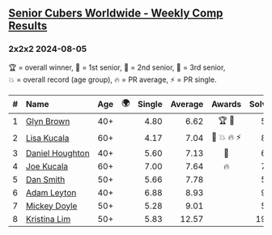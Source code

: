 <style>table {white-space: nowrap;}</style>
<link rel="stylesheet" type="text/css" href="/scw-comp/css/flags.css" />

## [Senior Cubers Worldwide - Weekly Comp Results](/scw-comp/results/)
### 2x2x2 2024-08-05

<span style="white-space: nowrap;">🏆 = overall winner</span>, <span style="white-space: nowrap;">🥇 = 1st senior</span>, <span style="white-space: nowrap;">🥈 = 2nd senior</span>, <span style="white-space: nowrap;">🥉 = 3rd senior</span>, <span style="white-space: nowrap;">💥 = overall record (age group)</span>, <span style="white-space: nowrap;">🔥 = PR average</span>, <span style="white-space: nowrap;">⚡ = PR single</span>.

| # | Name | Age | 🌍 | Single | Average | Awards | Solve 1 | Solve 2 | Solve 3 | Solve 4 | Solve 5 | Video |
| :--: | :-- | :--: | :--: | --: | --: | :--: | --: | --: | --: | --: | --: | :-- |
| 1 | [Glyn Brown](../../persons/glyn_brown/222.md) | 40+ | <i class="flag flag-GB" /> | 4.80 | 6.62 | 🏆 🥇 | 5.79 | 6.24 | 10.79 | 7.82 | 4.80 | [Desktop](https://www.facebook.com/events/1659713531529180/permalink/1665714820929051) / [Mobile](https://m.facebook.com/events/1659713531529180?view=permalink&id=1665714820929051) |
| 2 | [Lisa Kucala](../../persons/lisa_kucala/222.md) | 60+ | <i class="flag flag-US" /> | 4.17 | 7.04 | 🥈 💥 🔥 ⚡ | 8.86 | 6.30 | 6.88 | 7.93 | 4.17 | [Desktop](https://www.facebook.com/events/1659713531529180/permalink/1668529183980948) / [Mobile](https://m.facebook.com/events/1659713531529180?view=permalink&id=1668529183980948) |
| 3 | [Daniel Houghton](../../persons/daniel_houghton/222.md) | 40+ | <i class="flag flag-CH" /> | 5.60 | 7.13 | 🥉 | 6.74 | 7.09 | 5.60 | 7.57 | 14.07 | [Desktop](https://www.facebook.com/events/1659713531529180/permalink/1664195091081024) / [Mobile](https://m.facebook.com/events/1659713531529180?view=permalink&id=1664195091081024) |
| 4 | [Joe Kucala](../../persons/joe_kucala/222.md) | 60+ | <i class="flag flag-US" /> | 7.00 | 7.64 | 🔥 | 7.00 | 8.54 | 7.31 | 8.49 | 7.11 | [Desktop](https://www.facebook.com/events/1659713531529180/permalink/1668443327322867) / [Mobile](https://m.facebook.com/events/1659713531529180?view=permalink&id=1668443327322867) |
| 5 | [Dan Smith](../../persons/dan_smith/222.md) | 50+ | <i class="flag flag-US" /> | 5.66 | 7.78 |  | 5.66 | 8.51 | 7.62 | 9.67 | 7.20 | [Desktop](https://www.facebook.com/events/1659713531529180/permalink/1665624277604772) / [Mobile](https://m.facebook.com/events/1659713531529180?view=permalink&id=1665624277604772) |
| 6 | [Adam Leyton](../../persons/adam_leyton/222.md) | 40+ | <i class="flag flag-GB" /> | 6.88 | 8.93 |  | 9.33 | 9.44 | 8.38 | 9.07 | 6.88 | [Desktop](https://www.facebook.com/events/1659713531529180/permalink/1664982627668937) / [Mobile](https://m.facebook.com/events/1659713531529180?view=permalink&id=1664982627668937) |
| 7 | [Mickey Doyle](../../persons/mickey_doyle/222.md) | 50+ | <i class="flag flag-US" /> | 5.28 | 9.01 |  | 5.28 | 10.76 | 9.44 | 10.30 | 7.30 | [Desktop](https://www.facebook.com/events/1659713531529180/permalink/1666021367565063) / [Mobile](https://m.facebook.com/events/1659713531529180?view=permalink&id=1666021367565063) |
| 8 | [Kristina Lim](../../persons/kristina_lim/222.md) | 50+ | <i class="flag flag-US" /> | 5.83 | 12.57 |  | 19.63 | 9.48 | 10.65 | 17.57 | 5.83 | [Desktop](https://www.facebook.com/1045330593/videos/886746799978970) / [Mobile](https://m.facebook.com/1045330593/videos/886746799978970) |

<!-- Global site tag (gtag.js) - Google Analytics -->
<script async src="https://www.googletagmanager.com/gtag/js?id=UA-86348435-3"></script>
<script>window.dataLayer = window.dataLayer || []; function gtag() {dataLayer.push(arguments);} gtag('js', new Date()); gtag('config', 'UA-86348435-3');</script>
